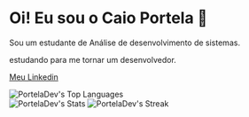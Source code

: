 <h1>Oi! Eu sou o Caio Portela 👋</h1>
<p>Sou um estudante de Análise de desenvolvimento de sistemas.</p>
<p>estudando para me tornar um desenvolvedor.</p>

<a href="http://https://www.linkedin.com/in/caioportelas/">Meu Linkedin</a></br>

![PortelaDev's Top Languages](https://github-readme-stats.vercel.app/api/top-langs/?username=PortelaDev&theme=tokyonight&show_icons=true&hide_border=true&layout=compact)</br>
![PortelaDev's Stats](https://github-readme-stats.vercel.app/api?username=PortelaDev&theme=tokyonight&show_icons=true&hide_border=true&count_private=false)
![PortelaDev's Streak](https://github-readme-streak-stats.herokuapp.com/?user=PortelaDev&theme=tokyonight&hide_border=true)
